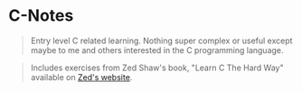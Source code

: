 # C-Notes

> Entry level C related learning.  Nothing super complex or useful except maybe
to me and others interested in the C programming language.

> Includes exercises from Zed Shaw's book, "Learn C The Hard Way" available
on [Zed's website](http://learncodethehardway.org).

